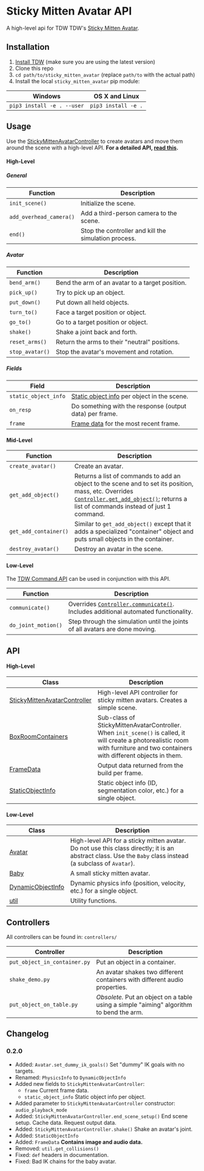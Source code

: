 # Sticky Mitten Avatar API

A high-level api for TDW TDW's [Sticky Mitten Avatar](https://github.com/threedworld-mit/tdw/blob/master/Documentation/misc_frontend/sticky_mitten_avatar.md). 

## Installation

1. [Install TDW](https://github.com/threedworld-mit/tdw/) (make sure you are using the latest version)
2. Clone this repo
3. `cd path/to/sticky_mitten_avatar` (replace `path/to` with the actual path)
4. Install the local `sticky_mitten_avatar` pip module:

| Windows                    | OS X and Linux      |
| -------------------------- | ------------------- |
| `pip3 install -e . --user` | `pip3 install -e .` |

## Usage

Use the [StickyMittenAvatarController](Documentation/sma_controller.md) to create avatars and move them around the scene with a high-level API. **For a detailed API, [read this](Documentation/sma_controller.md).**

#### High-Level

##### General

| Function                | Description                                          |
| ----------------------- | ---------------------------------------------------- |
| `init_scene()`          | Initialize the scene.                                |
| `add_overhead_camera()` | Add a third-person camera to the scene.              |
| `end()`                 | Stop the controller and kill the simulation process. |

##### Avatar

| Function                | Description                                                  |
| ----------------------- | ------------------------------------------------------------ |
| `bend_arm()`            | Bend the arm of an avatar to a target position. |
| `pick_up()`             | Try to pick up an object.                  |
| `put_down()`            | Put down all held objects.                 |
| `turn_to()`             | Face a target position or object.          |
| `go_to()`               | Go to a target position or object.         |
| `shake()`               | Shake a joint back and forth.              |
| `reset_arms()`          | Return the arms to their "neutral" positions.                |
| `stop_avatar()`         | Stop the avatar's movement and rotation.                     |

##### Fields

| Field | Description |
| ----- | ----------- |
| `static_object_info`    | [Static object info](Documentation/static_object_info.md) per object in the scene. |
| `on_resp`               | Do something with the response (output data) per frame.      |
| `frame`                 | [Frame data](Documentation/frame_data.md) for the most recent frame. |

#### Mid-Level

| Function | Description |
| -------- | ----------- |
| `create_avatar()`       | Create an avatar.                                            |
| `get_add_object()`      | Returns a list of commands to add an object to the scene and to set its position, mass, etc. Overrides [`Controller.get_add_object()`](https://github.com/threedworld-mit/tdw/blob/master/Documentation/python/controller.md#get_add_objectself-model_name-str-object_id-int-positionx-0-y-0-z-0-rotationx-0-y-0-z-0-library-str-----dict); returns a list of commands instead of just 1 command. |
| `get_add_container()`   | Similar to `get_add_object()` except that it adds a specialized "container" object and puts small objects in the container. |
| `destroy_avatar()` | Destroy an avatar in the scene. |

#### Low-Level

The [TDW Command API](https://github.com/threedworld-mit/tdw/blob/master/Documentation/api/command_api.md) can be used in conjunction with this API.

| Function            | Description                                                  |
| ------------------- | ------------------------------------------------------------ |
| `communicate()`     | Overrides [`Controller.communicate()`](https://github.com/threedworld-mit/tdw/blob/master/Documentation/python/controller.md#communicateself-commands-uniondict-listdict---list). Includes additional automated functionality. |
| `do_joint_motion()` | Step through the simulation until the joints of all avatars are done moving. |

## API

#### High-Level

| Class                                                        | Description                                                  |
| ------------------------------------------------------------ | ------------------------------------------------------------ |
| [StickyMittenAvatarController](Documentation/sma_controller.md) | High-level API controller for sticky mitten avatars. Creates a simple scene. |
| [BoxRoomContainers](Documentation/box_room_containers.md)    | Sub-class of StickyMittenAvatarController. When `init_scene()` is called, it will create a photorealistic room with furniture and two containers with different objects in them. |
| [FrameData](Documentation/frame_data.md)                     | Output data returned from the build per frame.               |
| [StaticObjectInfo](Documentation/static_object_info.md)      | Static object info (ID, segmentation color, etc.) for a single object. |

#### Low-Level

| Class                                                        | Description                                                  |
| ------------------------------------------------------------ | ------------------------------------------------------------ |
| [Avatar](Documentation/avatar.md)                            | High-level API for a sticky mitten avatar. Do not use this class directly; it is an abstract class. Use the `Baby` class instead (a subclass of `Avatar`). |
| [Baby](Documentation/baby.md)                                | A small sticky mitten avatar.                                |
| [DynamicObjectInfo](Documentation/dynamic_object_info.md)    | Dynamic physics info (position, velocity, etc.) for a single object. |
| [util](Documentation/util.md)                                | Utility functions.                                           |

## Controllers

All controllers can be found in: `controllers/`

| Controller                   | Description                                                  |
| ---------------------------- | ------------------------------------------------------------ |
| `put_object_in_container.py` | Put an object in a container.                                |
| `shake_demo.py`              | An avatar shakes two different containers with different audio properties. |
| `put_object_on_table.py`     | _Obsolete._ Put an object on a table using a simple "aiming" algorithm to bend the arm. |

## Changelog

### 0.2.0

- Added: `Avatar.set_dummy_ik_goals()` Set "dummy" IK goals with no targets.
- Renamed: `PhysicsInfo` to `DynamicObjectInfo`
- Added new fields to `StickyMittenAvatarController`:
  - `frame` Current frame data. 
  - `static_object_info` Static object info per object.
- Added parameter to `StickyMittenAvatarController` constructor: `audio_playback_mode`
- Added: `StickyMittenAvatarController.end_scene_setup()` End scene setup. Cache data. Request output data.
- Added: `StickyMittenAvatarController.shake()` Shake an avatar's joint.
- Added: `StaticObjectInfo`
- Added: `FrameData` **Contains image and audio data.**
- Removed: `util.get_collisions()`
- Fixed: `def` headers in documentation.
- Fixed: Bad IK chains for the baby avatar.